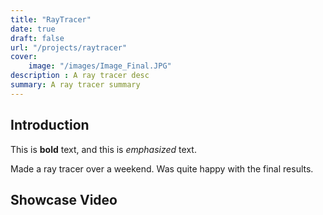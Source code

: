 ```yaml
---
title: "RayTracer"
date: true
draft: false
url: "/projects/raytracer"
cover:
    image: "/images/Image_Final.JPG"
description : A ray tracer desc
summary: A ray tracer summary    
---
```


## Introduction

This is **bold** text, and this is *emphasized* text.

Made a ray tracer over a weekend. Was quite happy with the final results.

<!--Add photo -->

## Showcase Video
